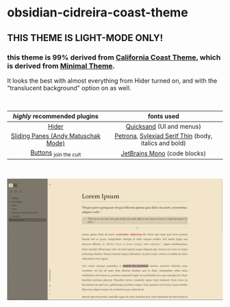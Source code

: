 # obsidian-cidreira-coast-theme

## THIS THEME IS LIGHT-MODE ONLY!

### this theme is 99% derived from [California Coast Theme](https://github.com/mgmeyers/obsidian-california-coast-theme), which is derived from [Minimal Theme](https://github.com/kepano/obsidian-minimal).

It looks the best with almost everything from Hider turned on, and with the "translucent background" option on as well.

<br>

***highly*** recommended plugins| fonts used |
:--------------------------------:|:--------:|
[Hider](https://github.com/kepano/obsidian-hider)| [Quicksand](https://fonts.google.com/specimen/Quicksand) (UI and menus) |
[Sliding Panes (Andy Matuschak Mode)](https://github.com/deathau/sliding-panes-obsidian)| [Petrona](https://fonts.google.com/specimen/Petrona), [Sylexiad Serif Thin](https://www.sylexiad.com/fonts/sylexiad)  (body, italics and bold) |
[Buttons](https://github.com/shabegom/buttons) <sub>join the cult</sub>| [JetBrains Mono](https://fonts.google.com/specimen/JetBrains+Mono) (code blocks) |

<br>

![screenshot](screenshot.png)
